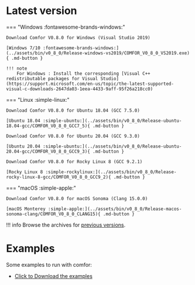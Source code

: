 # Latest version

=== "Windows :fontawesome-brands-windows:"

    Download Comfor V0.8.0 for Windows (Visual Studio 2019)
  
    [Windows 7/10 :fontawesome-brands-windows:](../assets/bin/v0_8_0/Release-windows-vs2019/COMFOR_V0_8_0_VS2019.exe){ .md-button }

    !!! note
        For Windows : Install the corresponding [Visual C++ redistributable packages for Visual Studio](https://support.microsoft.com/en-us/topic/the-latest-supported-visual-c-downloads-2647da03-1eea-4433-9aff-95f26a218cc0)

=== "Linux :simple-linux:"

    Download Comfor V0.8.0 for Ubuntu 18.04 (GCC 7.5.0)

    [Ubuntu 18.04 :simple-ubuntu:](../assets/bin/v0_8_0/Release-ubuntu-18.04-gcc/COMFOR_V0_8_0_GCC7_5){ .md-button }

    Download Comfor V0.8.0 for Ubuntu 20.04 (GCC 9.3.0)

    [Ubuntu 20.04 :simple-ubuntu:](../assets/bin/v0_8_0/Release-ubuntu-20.04-gcc/COMFOR_V0_8_0_GCC9_3){ .md-button }

    Download Comfor V0.8.0 for Rocky Linux 8 (GCC 9.2.1)

    [Rocky Linux 8 :simple-rockylinux:](../assets/bin/v0_8_0/Release-rocky-linux-8-gcc/COMFOR_V0_8_0_GCC9_2){ .md-button }

=== "macOS :simple-apple:"

    Download Comfor V0.8.0 for macOS Sonoma (Clang 15.0.0)

    [macOS Monterey :simple-apple:](../assets/bin/v0_8_0/Release-macos-sonoma-clang/COMFOR_V0_8_0_CLANG15){ .md-button }

!!! info
    Browse the archives for [previous versions](../news/news_versions.md).

# Examples

Some examples to run with comfor:

- <a href="../../assets/examples/examples.zip" download>Click to Download the examples</a>
